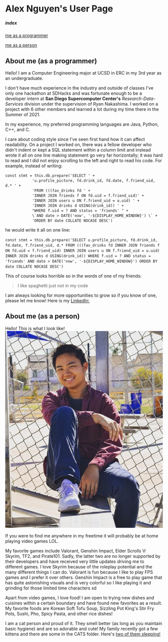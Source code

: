 # Alex Nguyen's User Page

##### index
[me as a programmer](#About-me-(as-a-programmer))

[me as a person](#About-me-(as-a-person))

## About me (as a programmer)

Hello! I am a Computer Engineering major at UCSD in ERC in my 3rd year as an 
undergraduate. 

I don't have much experience in the industry and outside of classes I've only
one hackathon at SDHacks and was fortunate enough to be a developer intern at 
**San Diego Supercomputer Center's** *Research-Data-Services* division under the 
supervision of Ryan Nakashima. I worked on a project with 6 other members and 
learned a lot during my time there in the Summer of 2021.

In my experience, my preferred programming languages are Java, Python, C++, and 
C. 

I care about coding style since I've seen first hand how it can affect readability.
On a project I worked on, there was a fellow developer who didn't indent or kept
a SQL statement within a column limit and instead wrote it all on one line making
statement go very far horizontally; it was hard to read and I did not enjoy scrolling to the left and right to read his code. For example, instead of writing:

```
const stmt = this.db.prepare('SELECT ' +
            'u.profile_picture, fd.drink_id, fd.date, f.friend_uid, d.* ' +
            'FROM (((fav_drinks fd ' +
            'INNER JOIN friends f ON fd.uid = f.friend_uid)' +
            'INNER JOIN users u ON f.friend_uid = u.uid) ' +
            'INNER JOIN drinks d USING(drink_id)) ' +
            "WHERE f.uid = ? AND status = 'friends' " +
            \`AND date > DATE('now', '-${DISPLAY_HOME_WINDOW}') \` +
            'ORDER BY date COLLATE NOCASE DESC')
```

he would write it all on one line:

`const stmt = this.db.prepare('SELECT u.profile_picture, fd.drink_id, fd.date, f.friend_uid, d.* FROM (((fav_drinks fd INNER JOIN friends f ON fd.uid = f.friend_uid) INNER JOIN users u ON f.friend_uid = u.uid) INNER JOIN drinks d USING(drink_id)) WHERE f.uid = ? AND status = 'friends' AND date > DATE('now', '-${DISPLAY_HOME_WINDOW}') ORDER BY date COLLATE NOCASE DESC')`

This of course looks horrible so in the words of one of my friends:
> I like spaghetti just not in my code

I am always looking for more opportunities to grow so if you know of one, please
let me know! Here is my [LinkedIn:](https://www.linkedin.com/in/nguyentalex/)

## About me (as a person)

Hello! This is what I look like!
![Me](./AlexPhotoshoot.jpg)

If you were to find me anywhere in my freetime it will probably be at home playing
video games LOL. 

My favorite games include Valorant, Genshin Impact, Elder Scrolls V: Skyrim, TF2,
and Pirate101. Sadly, the latter two are no longer supported by their developers
and have received very little updates driving me to different games. I love 
Skyrim because of the roleplay potential and the many different things I can do.
Valorant is fun because I like to play FPS games and I prefer it over others.
Genshin Impact is a free to play game that has quite astonishing visuals and is
very colorful so I like playing it and grinding for those limited time characters xd

Apart from video games, I love food! I am open to trying new dishes and cuisines
within a certain boundary and have found new favorites as a result. My favorite
foods are Korean Soft Tofu Soup, Sizzling Pot King's Stir Fry Pots, Sushi, Pho,
Spicy Pasta, and other rice dishes!

I am a cat person and proud of it. They smell better (as long as you maintain
basic hygiene) and are so adorable and cute! My family recently got a few kittens
and there are some in the CATS folder. Here's [two of them sleeping!](./CATS/Kittens_sleeping_next_to_Alum_Foil.jpg)